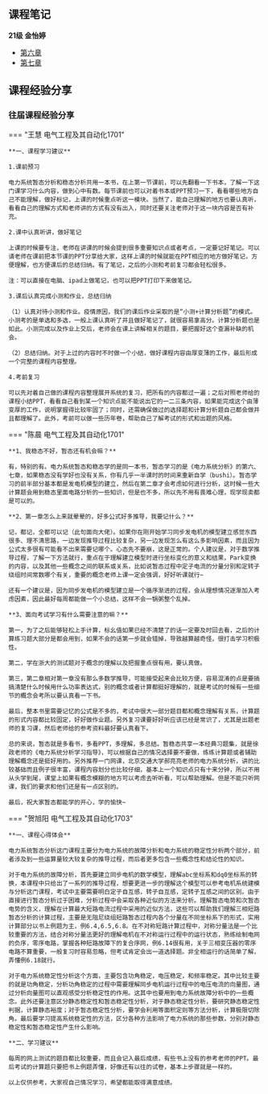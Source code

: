 
## 课程笔记

**21级 金怡婷**

* [第六章](第六章暂态笔记.pdf)
* [第七章](第七章暂态笔记.pdf)


## 课程经验分享

### 往届课程经验分享

=== "王慧  电气工程及其自动化1701"

    **一、课程学习建议**

    1.课前预习

    ​电力系统暂态分析和稳态分析共用一本书，在上第一节课前，可以先翻看一下书本，了解一下这门课学习什么内容，做到心中有数。每节课前也可以对着书本或PPT预习一下，看看哪些地方自己不能理解，做好标记，上课的时候重点听这一模块。当然了，能自己理解的地方也要认真听，看看自己的理解方式和老师讲的方式有没有出入，同时还要关注老师对于这一块内容是否有补充。

    2.课中认真听讲，做好笔记

    ​上课的时候要专注，老师在讲课的时候会提到很多重要知识点或者考点，一定要记好笔记。可以请老师在课前把本节课的PPT分享给大家，这样上课的时候就能在PPT相应的地方做好笔记，方便理解，也方便课后的总结归纳。有了笔记，之后的小测和考前复习都会轻松很多。

    ​注：可以直接在电脑、ipad上做笔记，也可以把PPT打印下来做笔记。

    3.课后认真完成小测和作业，总结归纳

    （1）认真对待小测和作业。疫情原因，我们的课后作业采取的是“小测+计算分析题”的模式。小测考的是单选和多选，一般上课认真听了并且做好笔记了，就很容易拿高分。计算分析题也是如此。小测完成以及作业上交后，老师会在课上讲解相关的题目，要把握好这个查漏补缺的机会。

    （2）总结归纳。对于上过的内容时不时做一个小结，做好课程内容由厚变薄的工作，最后形成一个完整的课程内容整理。

    4.考前复习 

    ​可以先对着自己做的课程内容整理展开系统的复习，把所有的内容都过一遍；之后对照老师给的课程小结PPT，看看自己看到某一个知识点能不能说出它的一二三条内容，如果能完成这个由薄变厚的工作，说明掌握得比较牢固了；同时，还需确保做过的选择题和计算分析题自己都会做并且都理解了。此外，考前可以做一些历年卷，帮助自己了解考试的形式和出题的风格。

=== "陈晨  电气工程及其自动化1701"

    **1、我稳态不好，暂态还有机会嘛？**

    ​有，特别的有。电力系统暂态和稳态学的是同一本书，暂态学习的是《电力系统分析》的第六、七章，如果稳态没有学好也没有关系，你有几乎一半课时的时间来重新自学（bushi）。暂态学习的前半部分基本都是发电机模型的建立，然后在第二章才会考虑如何进行分析，这时候一些大计算题会用到稳态里面电路分析的一些知识，但是也不多，所以先不用有畏难心理，现学现卖都是可以的。

    **2、第一章怎么上来就晕晕的，好多公式好多推导，我要记什么？**

    ​记，都记，全都可以记（此句面向大佬）。如果你在刚开始学习同步发电机的模型建立感觉东西很多、理不清思路，一边发现推导过程比较复杂，另一边发现怎么有这么多影响因素，而且因为公式太多很有可能看不出来需要记哪个。心态先不要崩，这是正常的。个人建议是，对于数学推导过程，了解一下方法就行，重点在于理解建立模型时进行坐标变化的意义和结果，Park变换的内容，以及其他一些概念之间的联系或关系，比如说暂态过程中定子电流的分量分别和定转子绕组时间常数哪个有关，重要的概念老师上课一定会强调，好好听课就行~

    ​还有一个建议是，因为同步发电机的模型建立是一个循序渐进的过程，会从理想情况逐渐加入考虑因素，因此最好每周都能做一个小总结，这样不会一锅粥整个乱掉。

    **3、面向考试学习有什么需要注意的嘛？**

    ​第一，为了之后能够轻松上手计算，标幺值如果已经不清楚了的话一定要及时回去看，之后的计算练习题大部分是都会用到，如果不会的话第一步就会错掉，导致越算越奇怪，很打击学习积极性。

    ​第二，学在浙大的测试题对于概念的理解以及把握重点很有用，要认真做。

    ​第三，第二章相对第一章没有那么多数学推导，可能接受起来会比较方便，容易混淆的点是要搞搞清楚什么时候用什么功率表达式，别的概念或者计算都挺好理解的，就是考试的时候有一些细节的概念会考所以要认真看一下书。

    ​最后，整本书里需要记忆的公式是不多的，考试中很大一部分题目都和概念理解有关系，计算题的形式内容都比较固定，好好做作业题。另外复习课要好好听应该已经是常识了，尤其是出题老师的复习课，然后老师给的参考资料最好要认真看下。

    ​总的来说，暂态就是多看书，多看PPT，多理解，多总结。暂稳态共享一本经典习题集，就是徐政老师的《电力系统分析学习指导》，可以根据自己的情况选择要不要做，练练计算题或者辅助理解概念还是挺好用的。另外推荐一门网课，北京交通大学郝亮亮老师的电力系统分析，讲的比较基础而且例子很丰富，课程内容划分也比较仔细，基本上一个知识点只有十来分钟，所以不用从头学到尾，课堂上如果有概念模糊的地方可以考虑去听听看，可以帮助理解。但是不能只听网课，我们的要求和他们还是有一点区别的。

    ​最后，祝大家暂态都能学的开心，学的愉快~

=== "贺旭阳 电气工程及其自动化1703"

    **一、课程心得体会**

    ​电力系统暂态分析这门课程主要分为电力系统的故障分析和电力系统的稳定性分析两个部分，前者涉及到一些运算量较大较复杂的推导过程，而后者更多包含一些概念性和结论性的知识。

    ​对于电力系统的故障分析，首先要建立同步电机的数学模型，理解abc坐标系和dq0坐标系的转换，本课程中只给出了一系列的推导过程，想要更进一步的理解这个模型可以参考电机系统建模与分析这门课程，考试中主要需要明白定子自互感，转子自互感，定转子互感之间的区别。由于直接进行暂态分析过于困难，分析过程中会采取各种近似的方法来分析。理解暂态电势和次暂态电势的含义，理解在计算最大短路电流过程中采用的近似方法，这些可以帮助我们理解三相短路暂态分析的计算过程，主要是无阻尼绕组短路暂态过程内各个分量在不同坐标系下的形式，实用计算部分以书上例题为主，例6.4,6.5,6.8。在不对称短路计算过程中，对称分量法是一个比较重要的方法，结合对称分量法更好的理解电机在不对称运行过程中的运行状态，熟练绘制电网的负序，零序电路，掌握各种短路故障下的复合序网，例6.14很有用，关于三相变压器的零序电路不算重要，一般复习时容易忽略，但考试肯定会出一道选择题。非全相运行的话简单了解，弄懂例6.18就行。

    ​对于电力系统稳定性分析这个方面，主要包含功角稳定，电压稳定，和频率稳定。其中比较主要的就是功角稳定，分析功角稳定的过程中需要理解同步电机运行过程中的电压电流的向量图，通过分析向量图可以直观感受分析稳定性的作用。这其中也要用到电力系统故障分析中的一些概念。此外还要注意区分静态稳定性和暂态稳定性分析，对于静态稳定性分析，要研究静态稳定性判据，计算静态裕度；对于暂态稳定性分析，要学会利用等面积定则等方法分析，计算极限切除角。最后要学习提高系统稳定性的方法，区分各种方法影响了电力系统的那些参数，分别对静态稳定性和暂态稳定性产生什么影响。

    **二、学习建议**

    ​每周的网上测试的题目都比较重要，而且会记入最后成绩，有些书上没有的参考老师的PPT。最后考试的计算题只要把书上例题弄懂，好像还有以往的试卷，基本上步骤就是一样的。

    ​以上仅供参考，大家视自己情况学习，希望都能取得满意成绩。

    